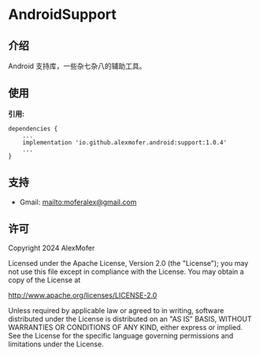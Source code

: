 AndroidSupport
=========

介绍
---

Android 支持库，一些杂七杂八的辅助工具。

使用
---

**引用:**
```
dependencies {
    ...
    implementation 'io.github.alexmofer.android:support:1.0.4'
    ...
}
```

支持
---

- Gmail: <mailto:moferalex@gmail.com>

许可
---

Copyright 2024 AlexMofer

Licensed under the Apache License, Version 2.0 (the "License");
you may not use this file except in compliance with the License.
You may obtain a copy of the License at

   http://www.apache.org/licenses/LICENSE-2.0

Unless required by applicable law or agreed to in writing, software
distributed under the License is distributed on an "AS IS" BASIS,
WITHOUT WARRANTIES OR CONDITIONS OF ANY KIND, either express or implied.
See the License for the specific language governing permissions and
limitations under the License.
